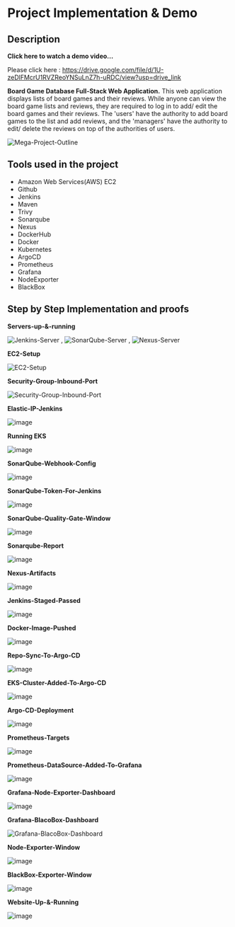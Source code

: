# Project Implementation & Demo

## Description

**Click here to watch a demo video...**

Please click here : https://drive.google.com/file/d/1U-zeDlFMcrU1RVZReoYNSuLnZ7h-uRDC/view?usp=drive_link

**Board Game Database Full-Stack Web Application.**
This web application displays lists of board games and their reviews. While anyone can view the board game lists and reviews, they are required to log in to add/ edit the board games and their reviews. The 'users' have the authority to add board games to the list and add reviews, and the 'managers' have the authority to edit/ delete the reviews on top of the authorities of users.  

![Mega-Project-Outline](https://github.com/user-attachments/assets/1ce9d757-5f7e-467a-905a-e35c3a216606)


## Tools used in the project

- Amazon Web Services(AWS) EC2
- Github
- Jenkins
- Maven
- Trivy
- Sonarqube
- Nexus
- DockerHub
- Docker
- Kubernetes
- ArgoCD
- Prometheus
- Grafana
- NodeExporter
- BlackBox
  
## Step by Step Implementation and proofs

**Servers-up-&-running**

![Jenkins-Server](https://github.com/user-attachments/assets/c215a9da-f9a4-49ab-adef-6b5227b4c1f4) , ![SonarQube-Server](https://github.com/user-attachments/assets/e9144a66-35ab-4365-bb91-4dbdd577b7d5) , ![Nexus-Server](https://github.com/user-attachments/assets/c395960e-bebc-47d7-a881-5f8ee4515b8c)


**EC2-Setup**

![EC2-Setup](https://github.com/user-attachments/assets/717234a9-a313-45c4-bb15-294ab4e417b9)

**Security-Group-Inbound-Port**

![Security-Group-Inbound-Port](https://github.com/user-attachments/assets/c4668dce-4a5e-4c67-89d9-cf0f8b6f768d)

**Elastic-IP-Jenkins**

![image](https://github.com/user-attachments/assets/ac96d043-585b-4601-b8a3-280818b76c58)

**Running EKS**

![image](https://github.com/user-attachments/assets/4ea263f7-1f58-4717-9098-756492951c26)


**SonarQube-Webhook-Config**

![image](https://github.com/user-attachments/assets/28533ef8-987f-40ca-9c1d-8d3dec034ef8)

**SonarQube-Token-For-Jenkins**

![image](https://github.com/user-attachments/assets/8b5580f9-9ddf-4fbb-88c4-8b275497627c)

**SonarQube-Quality-Gate-Window**

![image](https://github.com/user-attachments/assets/97e12d56-e4ee-4c7e-b4f3-55a1d7528f39)

**Sonarqube-Report**

![image](https://github.com/user-attachments/assets/253eec20-76e0-41ca-b253-06ca26da984b)


**Nexus-Artifacts**

![image](https://github.com/user-attachments/assets/28a7556a-e512-4e69-bc5d-4d12e0527ae9)


**Jenkins-Staged-Passed**

![image](https://github.com/user-attachments/assets/9b5e5fde-f38f-4cb0-9339-b1459a27d2cb)


**Docker-Image-Pushed**

![image](https://github.com/user-attachments/assets/160f7ed9-63c2-411e-ad54-07c5794633a9)


**Repo-Sync-To-Argo-CD**

![image](https://github.com/user-attachments/assets/b564f72e-3bf0-457c-9259-be5ecb81beb7)

**EKS-Cluster-Added-To-Argo-CD**

![image](https://github.com/user-attachments/assets/bdb8a994-d8f6-4851-973d-71c35b66fde3)

**Argo-CD-Deployment**

![image](https://github.com/user-attachments/assets/73219634-e120-452d-8ac7-a1739223c282)


**Prometheus-Targets**

![image](https://github.com/user-attachments/assets/d174ca47-0ad7-40c7-b74f-33e608241d10)

**Prometheus-DataSource-Added-To-Grafana**

![image](https://github.com/user-attachments/assets/4623605c-c4c4-476c-8a49-00ef5db7f85c)


**Grafana-Node-Exporter-Dashboard**

![image](https://github.com/user-attachments/assets/8b5ca9b9-e497-44bc-8307-c621ca254849)

**Grafana-BlacoBox-Dashboard**

![Grafana-BlacoBox-Dashboard](https://github.com/user-attachments/assets/a1478dcd-c159-48c8-9243-374935920a54)


**Node-Exporter-Window**

![image](https://github.com/user-attachments/assets/51b06960-cc3c-4a7f-8ca4-5ec87c299771)

**BlackBox-Exporter-Window**

![image](https://github.com/user-attachments/assets/f96968de-f993-47f6-8d69-280cbeebcdfb)


**Website-Up-&-Running**

![image](https://github.com/user-attachments/assets/a92ea8cf-d977-498e-8c2f-a70a92509a43)







